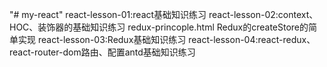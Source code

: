 "# my-react" 
react-lesson-01:react基础知识练习
react-lesson-02:context、HOC、装饰器的基础知识练习
redux-princople.html Redux的createStore的简单实现
react-lesson-03:Redux基础知识练习
react-lesson-04:react-redux、react-router-dom路由、配置antd基础知识练习
